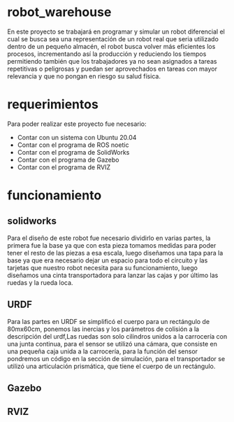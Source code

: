 # robot_warehouse
En este proyecto se trabajará en programar y simular un robot diferencial el cual se busca sea una representación de un robot real que seria utilizado dentro de un pequeño almacén, el robot busca volver más eficientes los procesos, incrementando así la producción y reduciendo los tiempos permitiendo también que los trabajadores ya no sean asignados a tareas repetitivas o peligrosas y puedan ser aprovechados en tareas con mayor relevancia y que no pongan en riesgo su salud física.
# requerimientos
Para poder realizar este proyecto fue necesario:
-    Contar con un sistema con Ubuntu 20.04
-    Contar con el programa de ROS noetic
-    Contar con el programa de SolidWorks
-    Contar con el programa de Gazebo
-    Contar con el programa de RVIZ
# funcionamiento
## solidworks
Para el diseño de este robot fue necesario dividirlo en varias partes, la primera fue la base ya que con esta pieza tomamos medidas para poder tener el resto de las piezas a esa escala, luego diseñamos una tapa para la base ya que era necesario dejar un espacio para todo el circuito y las tarjetas que nuestro robot necesita para su funcionamiento, luego diseñamos una cinta transportadora para lanzar las cajas y por último las ruedas y la rueda loca.
## URDF
Para las partes en URDF se simplificó el cuerpo para un rectángulo de 80mx60cm, ponemos las inercias y los parámetros de colisión a la descripción del urdf,Las ruedas son solo cilindros unidos a la carrocería con una junta continua, para el sensor se utilizó una cámara, que consiste en una pequeña caja unida a la carrocería, para la función del sensor pondremos un código en la sección de simulación, para el transportador se utilizó una articulación prismática, que tiene el cuerpo de un rectángulo.
## Gazebo

## RVIZ
